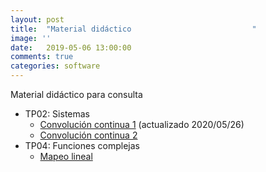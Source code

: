 ```yaml
---
layout: post
title:  "Material didáctico                           "
image: ''
date:   2019-05-06 13:00:00
comments: true
categories: software
---
```


Material didáctico para consulta

* TP02: Sistemas
  - [Convolución continua 1](https://drive.google.com/file/d/1VRvP5h3SyQvc5bjMjZTKINP1CxEIOctO/view?usp=sharing) (actualizado 2020/05/26)
  - [Convolución continua 2](https://drive.google.com/open?id=1IVzg8BPp3GgmfkA-5xDv4bbz2B7A_wxW)
* TP04: Funciones complejas
  - [Mapeo lineal](https://drive.google.com/open?id=1hKloPi9LJzUrreBWNVIwwp1QhoFcFTyb)
